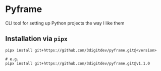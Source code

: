 # Pyframe

CLI tool for setting up Python projects the way I like them

## Installation via `pipx`

```shell
pipx install git+https://github.com/3digitdev/pyframe.git@<version>

# e.g.
pipx install git+https://github.com/3digitdev/pyframe.git@v1.1.0
```